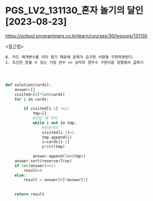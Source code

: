 # PGS_LV2_131130_혼자 놀기의 달인[2023-08-23]
https://school.programmers.co.kr/learn/courses/30/lessons/131130

<접근법>
``` 
0. 카드 매개변수를 이미 줬기 때문에 문제가 요구한 사항을 구현하면된다.
1. 조건은 얻을 수 있는 가장 큰수 => 상자의 경우수 구한다음 정렬해서 곱하기
```



```python



def solution(cards):
    answer=[]
    visited=[0]*len(cards)
    for i in cards:
        
        if visited[i-1] !=1:
            tmp=[]
            #만날 때 까지
            while i not in tmp:
                #방문처리
                visited[i-1]=1
                tmp.append(i)
                i=cards[i-1]
                print(tmp)
    
            answer.append(len(tmp))
    answer.sort(reverse=True)
    if len(answer)==1:
        result=0
    else:
        result = answer[0]*answer[1]
    
    
    return result




```